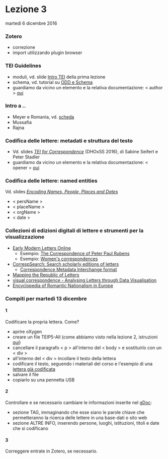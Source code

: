 # Lezione 3
martedì 6 dicembre 2016

### Zotero 
- correzione
- import utilizzando plugin browser

### TEI Guidelines
- moduli, vd. slide [Intro TEI](https://elespdn.github.io/talks/labMonaci1-xmlTei.html#/17) della prima lezione
- schema, vd. tutorial su [ODD e Schema](https://github.com/elespdn/laboratorio-monaci/blob/master/lezione3/schema.md)
- guardiamo da vicino un elemento e la relativa documentazione: < author > [qui](http://www.tei-c.org/release/doc/tei-p5-doc/en/html/ref-author.html)
	
### Intro a ..
- Meyer e Romania, vd. [scheda](https://github.com/elespdn/laboratorio-monaci/blob/master/lezione3/meyer_romania.md)
- Mussafia
- Rajna

### Codifica delle lettere: metadati e struttura del testo
- Vd. slides [*TEI for Correspondence*](https://drive.google.com/file/d/0B_1qUxvG29kvekJDZzQzZ1JZT0E/view) (DHOxSS 2016), di Sabine Seifert e Peter Stadler
- guardiamo da vicino un elemento e la relativa documentazione: < opener > [qui](http://www.tei-c.org/release/doc/tei-p5-doc/en/html/ref-opener.html)

### Codifica delle lettere: named entities
Vd. slides [*Encoding Names, People, Places and
Dates*](http://tei.it.ox.ac.uk/Talks/2015-07-dhoxss/Talks/4-name-place-date.pdf)

- < persName >
- < placeName >
- < orgName >
- < date >

### Collezioni di edizioni digitali di lettere e strumenti per la visualizzazione
- [Early Modern Letters Online](http://emlo.bodleian.ox.ac.uk/home)
	- Esempio: [The Correspondence of Peter Paul Rubens ](http://emlo.bodleian.ox.ac.uk/blog/?catalogue=peter-paul-rubens)
	- Esempio: [Women's correspondences](http://emlo.bodleian.ox.ac.uk/forms/advanced?people_gend=female)
- [CorrespSearch: Search scholarly editions of letters](http://correspsearch.net/data.xql?l=en)
	- [Correspondence Metadata Interchange format](http://correspsearch.net/index.xql?id=participate_cmi-format)
- [Mapping the Republic of Letters](http://republicofletters.stanford.edu/index.html)
- [visual correspondence - Analysing Letters through Data Visualisation](http://letters.nialloleary.ie/)
- [Encyclopedia of Romantic Nationalism in Europe](http://romanticnationalism.net/viewer.p/21/59)

### Compiti per martedì 13 dicembre
#### 1
Codificare la propria lettera. Come?

- aprire oXygen
- creare un file TEIP5-All (come abbiamo visto nella lezione 2, istruzioni [qui](http://tei.it.ox.ac.uk/Talks/2015-07-dhoxss/oxygen-exercise/oxygen-exercise.xml))
- cancellare il paragrafo < p > all'interno del < body > e sostituirlo con un < div >
- all'interno del < div > incollare il testo della lettera
- codificare il testo, seguendo i materiali del corso e l'esempio di una [lettera  già codificata](https://github.com/elespdn/laboratorio-monaci/blob/master/lezione3/18731122-monaci-ascoli.xml)
- salvare il file
- copiarlo su una pennetta USB

#### 2
Controllare e se necessario cambiare le informazioni inserite nel [gDoc](https://docs.google.com/document/d/1a3w2RD7FX7GnFAryNSVaasCrAWV5DQj_bd0IqmV2Wt4/edit):

- sezione TAG, immaginando che esse siano le parole chiave che permetteranno la ricerca delle lettere in una base-dati o sito web
- sezione ALTRE INFO, inserendo persone, luoghi, istituzioni, titoli e date che si codificano

#### 3
Correggere entrate in Zotero, se necessario.
